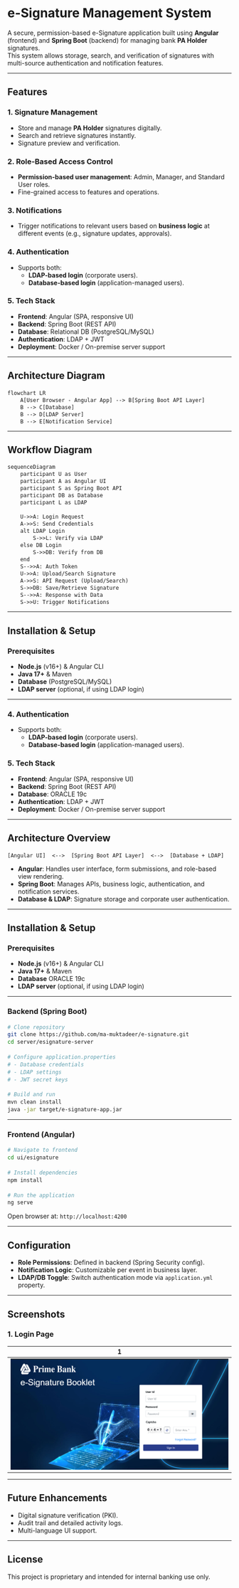 # e-Signature Management System

A secure, permission-based e-Signature application built using **Angular** (frontend) and **Spring Boot** (backend) for managing bank **PA Holder** signatures.  
This system allows storage, search, and verification of signatures with multi-source authentication and notification features.

---

## Features

### 1. Signature Management
- Store and manage **PA Holder** signatures digitally.  
- Search and retrieve signatures instantly.  
- Signature preview and verification.

### 2. Role-Based Access Control
- **Permission-based user management**: Admin, Manager, and Standard User roles.  
- Fine-grained access to features and operations.

### 3. Notifications
- Trigger notifications to relevant users based on **business logic** at different events (e.g., signature updates, approvals).  

### 4. Authentication
- Supports both:
  - **LDAP-based login** (corporate users).
  - **Database-based login** (application-managed users).

### 5. Tech Stack
- **Frontend**: Angular (SPA, responsive UI)
- **Backend**: Spring Boot (REST API)
- **Database**: Relational DB (PostgreSQL/MySQL)
- **Authentication**: LDAP + JWT
- **Deployment**: Docker / On-premise server support

---

## Architecture Diagram

```mermaid
flowchart LR
    A[User Browser - Angular App] --> B[Spring Boot API Layer]
    B --> C[Database]
    B --> D[LDAP Server]
    B --> E[Notification Service]
```

---

## Workflow Diagram

```mermaid
sequenceDiagram
    participant U as User
    participant A as Angular UI
    participant S as Spring Boot API
    participant DB as Database
    participant L as LDAP

    U->>A: Login Request
    A->>S: Send Credentials
    alt LDAP Login
        S->>L: Verify via LDAP
    else DB Login
        S->>DB: Verify from DB
    end
    S-->>A: Auth Token
    U->>A: Upload/Search Signature
    A->>S: API Request (Upload/Search)
    S->>DB: Save/Retrieve Signature
    S-->>A: Response with Data
    S->>U: Trigger Notifications
```

---

## Installation & Setup

### Prerequisites
- **Node.js** (v16+) & Angular CLI  
- **Java 17+** & Maven  
- **Database** (PostgreSQL/MySQL)  
- **LDAP server** (optional, if using LDAP login)

--- 

### 4. Authentication
- Supports both:
  - **LDAP-based login** (corporate users).
  - **Database-based login** (application-managed users).

### 5. Tech Stack
- **Frontend**: Angular (SPA, responsive UI)
- **Backend**: Spring Boot (REST API)
- **Database**: ORACLE 19c
- **Authentication**: LDAP + JWT
- **Deployment**: Docker / On-premise server support

---

## Architecture Overview

```text
[Angular UI]  <-->  [Spring Boot API Layer]  <-->  [Database + LDAP]
```

- **Angular**: Handles user interface, form submissions, and role-based view rendering.  
- **Spring Boot**: Manages APIs, business logic, authentication, and notification services.  
- **Database & LDAP**: Signature storage and corporate user authentication.

---

## Installation & Setup

### Prerequisites
- **Node.js** (v16+) & Angular CLI  
- **Java 17+** & Maven  
- **Database** ORACLE 19c  
- **LDAP server** (optional, if using LDAP login)

---

### Backend (Spring Boot)
```bash
# Clone repository
git clone https://github.com/ma-muktadeer/e-signature.git
cd server/esignature-server

# Configure application.properties
# - Database credentials
# - LDAP settings
# - JWT secret keys

# Build and run
mvn clean install
java -jar target/e-signature-app.jar
```

---

### Frontend (Angular)
```bash
# Navigate to frontend
cd ui/esignature

# Install dependencies
npm install

# Run the application
ng serve
```

Open browser at: `http://localhost:4200`

---

## Configuration

- **Role Permissions**: Defined in backend (Spring Security config).  
- **Notification Logic**: Customizable per event in business layer.  
- **LDAP/DB Toggle**: Switch authentication mode via `application.yml` property.

---

## Screenshots 

### 1. Login Page

| **1** |
|-------|
| <img src="sc/login.png" height="250"> |


---

## Future Enhancements
- Digital signature verification (PKI).  
- Audit trail and detailed activity logs.  
- Multi-language UI support.

---

## License

This project is proprietary and intended for internal banking use only.
